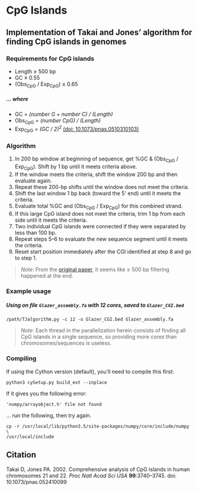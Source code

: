 CpG Islands
============

Implementation of Takai and Jones’ algorithm for finding CpG islands in genomes
------

### Requirements for CpG islands
- Length ≥ 500 bp
- GC ≥ 0.55
- (Obs<sub>CpG</sub> / Exp<sub>CpG</sub>) ≥ 0.65


##### ... where
- GC = _(number G + number C) / (Length)_
- Obs<sub>CpG</sub> = _(number CpG) / (Length)_
- Exp<sub>CpG</sub> = _(GC / 2)<sup>2</sup>_ [(doi: 10.1073/pnas.0510310103)](
   http://www.pnas.org/cgi/doi/10.1073/pnas.0510310103)


### Algorithm
1. In 200 bp window at beginning of sequence, get %GC & (Obs<sub>CpG</sub> / 
   Exp<sub>CpG</sub>). Shift by 1 bp until it meets criteria above.
2. If the window meets the criteria, shift the window 200 bp and then evaluate again.
3. Repeat these 200-bp shifts until the window does not meet the criteria.
4. Shift the last window 1 bp back (toward the 5' end) until it meets the criteria.
5. Evaluate total %GC and (Obs<sub>CpG</sub> / Exp<sub>CpG</sub>) for this combined 
   strand.
6. If this large CpG island does not meet the criteria, trim 1 bp from each side until
   it meets the criteria.
7. Two individual CpG islands were connected if they were separated by less than 100 bp.
8. Repeat steps 5–6 to evaluate the new sequence segment until it meets the criteria.
9. Reset start position immediately after the CGI identified at step 8 and go to step 1.

> *Note*: From the [original paper](http://www.pnas.org/content/99/6/3740), it seems like 
> ≥ 500 bp filtering happened at the end.


### Example usage

##### Using on file `Glazer_assembly.fa` with 12 cores, saved to `Glazer_CGI.bed`
```
/path/TJalgorithm.py -c 12 -o Glazer_CGI.bed Glazer_assembly.fa
```

> *Note*: Each thread in the parallelization herein consists of finding all CpG islands
> in a single sequence, so providing more cores than chromosomes/sequences is useless.



### Compiling

If using the Cython version (default), you'll need to compile this first:
```
python3 cySetup.py build_ext --inplace
```

If it gives you the following error:
```
'numpy/arrayobject.h' file not found
```

... run the following, then try again.
```
cp -r /usr/local/lib/python3.5/site-packages/numpy/core/include/numpy \
/usr/local/include
```


Citation
-------
Takai D, Jones PA. 2002. Comprehensive analysis of CpG islands in human chromosomes
21 and 22. *Proc Natl Acad Sci USA* __99__:3740–3745. doi: 10.1073/pnas.052410099